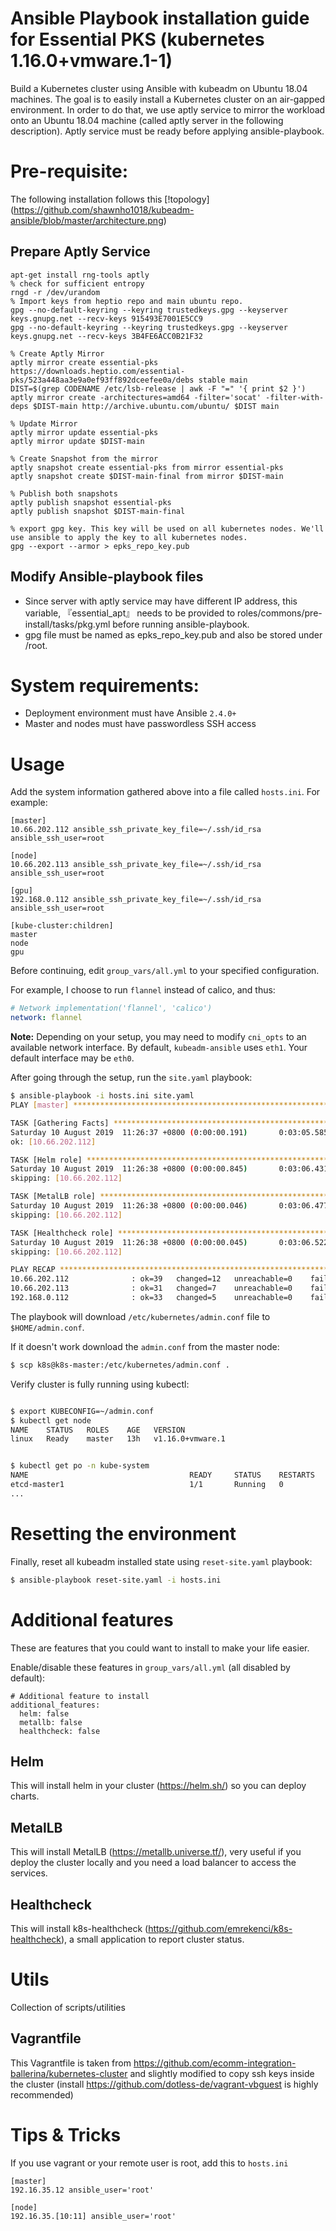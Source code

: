 # Ansible Playbook installation guide for Essential PKS (kubernetes 1.16.0+vmware.1-1)

Build a Kubernetes cluster using Ansible with kubeadm on Ubuntu 18.04 machines. The goal is to easily install a Kubernetes cluster on an air-gapped environment. In order to do that, we use aptly service to mirror the workload onto an Ubuntu 18.04 machine (called aptly server in the following description). Aptly service must be ready before applying ansible-playbook.
# Pre-requisite: 
The following installation follows this [!topology] (https://github.com/shawnho1018/kubeadm-ansible/blob/master/architecture.png)
## Prepare Aptly Service
```
apt-get install rng-tools aptly
% check for sufficient entropy
rngd -r /dev/urandom
% Import keys from heptio repo and main ubuntu repo. 
gpg --no-default-keyring --keyring trustedkeys.gpg --keyserver keys.gnupg.net --recv-keys 915493E7001E5CC9
gpg --no-default-keyring --keyring trustedkeys.gpg --keyserver keys.gnupg.net --recv-keys 3B4FE6ACC0B21F32

% Create Aptly Mirror
aptly mirror create essential-pks https://downloads.heptio.com/essential-pks/523a448aa3e9a0ef93ff892dceefee0a/debs stable main
DIST=$(grep CODENAME /etc/lsb-release | awk -F "=" '{ print $2 }')
aptly mirror create -architectures=amd64 -filter='socat' -filter-with-deps $DIST-main http://archive.ubuntu.com/ubuntu/ $DIST main

% Update Mirror
aptly mirror update essential-pks
aptly mirror update $DIST-main

% Create Snapshot from the mirror
aptly snapshot create essential-pks from mirror essential-pks
aptly snapshot create $DIST-main-final from mirror $DIST-main

% Publish both snapshots
aptly publish snapshot essential-pks
aptly publish snapshot $DIST-main-final

% export gpg key. This key will be used on all kubernetes nodes. We'll use ansible to apply the key to all kubernetes nodes. 
gpg --export --armor > epks_repo_key.pub
```  

## Modify Ansible-playbook files
- Since server with aptly service may have different IP address, this variable, 『essential_apt』 needs to be provided to roles/commons/pre-install/tasks/pkg.yml before running ansible-playbook.
- gpg file must be named as epks_repo_key.pub and also be stored under /root. 

# System requirements:

  - Deployment environment must have Ansible `2.4.0+`
  - Master and nodes must have passwordless SSH access

# Usage

Add the system information gathered above into a file called `hosts.ini`. For example:
```
[master]
10.66.202.112 ansible_ssh_private_key_file=~/.ssh/id_rsa ansible_ssh_user=root

[node]
10.66.202.113 ansible_ssh_private_key_file=~/.ssh/id_rsa ansible_ssh_user=root

[gpu]
192.168.0.112 ansible_ssh_private_key_file=~/.ssh/id_rsa ansible_ssh_user=root

[kube-cluster:children]
master
node
gpu

```

Before continuing, edit `group_vars/all.yml` to your specified configuration.

For example, I choose to run `flannel` instead of calico, and thus:

```yaml
# Network implementation('flannel', 'calico')
network: flannel
```

**Note:** Depending on your setup, you may need to modify `cni_opts` to an available network interface. By default, `kubeadm-ansible` uses `eth1`. Your default interface may be `eth0`.

After going through the setup, run the `site.yaml` playbook:

```sh
$ ansible-playbook -i hosts.ini site.yaml
PLAY [master] ****************************************************************************************************************************************************************

TASK [Gathering Facts] *******************************************************************************************************************************************************
Saturday 10 August 2019  11:26:37 +0800 (0:00:00.191)       0:03:05.585 *******
ok: [10.66.202.112]

TASK [Helm role] *************************************************************************************************************************************************************
Saturday 10 August 2019  11:26:38 +0800 (0:00:00.845)       0:03:06.431 *******
skipping: [10.66.202.112]

TASK [MetalLB role] **********************************************************************************************************************************************************
Saturday 10 August 2019  11:26:38 +0800 (0:00:00.046)       0:03:06.477 *******
skipping: [10.66.202.112]

TASK [Healthcheck role] ******************************************************************************************************************************************************
Saturday 10 August 2019  11:26:38 +0800 (0:00:00.045)       0:03:06.522 *******
skipping: [10.66.202.112]

PLAY RECAP *******************************************************************************************************************************************************************
10.66.202.112              : ok=39   changed=12   unreachable=0    failed=0    skipped=18   rescued=0    ignored=1
10.66.202.113              : ok=31   changed=7    unreachable=0    failed=0    skipped=15   rescued=0    ignored=0
192.168.0.112              : ok=33   changed=5    unreachable=0    failed=0    skipped=20   rescued=0    ignored=1

```

The playbook will download `/etc/kubernetes/admin.conf` file to `$HOME/admin.conf`.

If it doesn't work download the `admin.conf` from the master node:

```sh
$ scp k8s@k8s-master:/etc/kubernetes/admin.conf .
```

Verify cluster is fully running using kubectl:

```sh

$ export KUBECONFIG=~/admin.conf
$ kubectl get node
NAME    STATUS   ROLES    AGE   VERSION
linux   Ready    master   13h   v1.16.0+vmware.1


$ kubectl get po -n kube-system
NAME                                    READY     STATUS    RESTARTS   AGE
etcd-master1                            1/1       Running   0          23m
...
```

# Resetting the environment

Finally, reset all kubeadm installed state using `reset-site.yaml` playbook:

```sh
$ ansible-playbook reset-site.yaml -i hosts.ini
```

# Additional features
These are features that you could want to install to make your life easier.

Enable/disable these features in `group_vars/all.yml` (all disabled by default):
```
# Additional feature to install
additional_features:
  helm: false
  metallb: false
  healthcheck: false
```

## Helm
This will install helm in your cluster (https://helm.sh/) so you can deploy charts.

## MetalLB
This will install MetalLB (https://metallb.universe.tf/), very useful if you deploy the cluster locally and you need a load balancer to access the services.

## Healthcheck
This will install k8s-healthcheck (https://github.com/emrekenci/k8s-healthcheck), a small application to report cluster status.

# Utils
Collection of scripts/utilities

## Vagrantfile
This Vagrantfile is taken from https://github.com/ecomm-integration-ballerina/kubernetes-cluster and slightly modified to copy ssh keys inside the cluster (install https://github.com/dotless-de/vagrant-vbguest is highly recommended)

# Tips & Tricks
If you use vagrant or your remote user is root, add this to `hosts.ini`
```
[master]
192.16.35.12 ansible_user='root'

[node]
192.16.35.[10:11] ansible_user='root'
```
